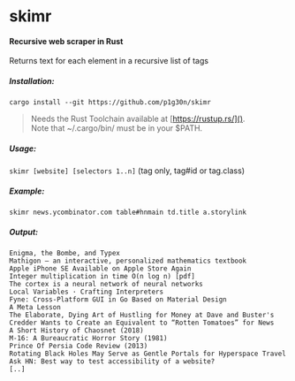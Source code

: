 # skimr
#### Recursive web scraper in Rust

Returns text for each element in a recursive list of tags  

##### Installation:  

```cargo install --git https://github.com/p1g30n/skimr```  

>Needs the Rust Toolchain available at [https://rustup.rs/]().  
> Note that ~/.cargo/bin/ must be in your $PATH.

##### Usage:  
```skimr [website] [selectors 1..n]``` (tag only, tag#id or tag.class)

##### Example:  
``` skimr news.ycombinator.com table#hnmain td.title a.storylink ```

##### Output:

```
Enigma, the Bombe, and Typex
Mathigon – an interactive, personalized mathematics textbook
Apple iPhone SE Available on Apple Store Again
Integer multiplication in time O(n log n) [pdf]
The cortex is a neural network of neural networks
Local Variables · Crafting Interpreters
Fyne: Cross-Platform GUI in Go Based on Material Design
A Meta Lesson
The Elaborate, Dying Art of Hustling for Money at Dave and Buster's
Credder Wants to Create an Equivalent to “Rotten Tomatoes” for News
A Short History of Chaosnet (2018)
M-16: A Bureaucratic Horror Story (1981)
Prince Of Persia Code Review (2013)
Rotating Black Holes May Serve as Gentle Portals for Hyperspace Travel
Ask HN: Best way to test accessibility of a website?
[..]
```